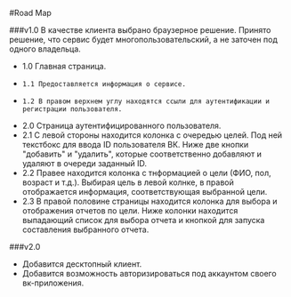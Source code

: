#Road Map

###v1.0
В качестве клиента выбрано браузерное решение. Принято решение, что сервис будет многопользовательский, а не заточен под одного владельца.

+ 1.0 Главная страница.
+     1.1 Предоставляется информация о сервисе.
+     1.2 В правом верхнем углу находятся ссыли для аутентификации и регистрации пользователя.
+ 2.0 Страница аутентифицированного пользователя.
+ 2.1 С левой стороны находится колонка с очередью целей. Под ней текстбокс для ввода ID пользователя ВК. Ниже две кнопки "добавить" и "удалить", которые соответственно добавляют и удаляют в очереди заданный ID.
+ 2.2 Правее находится колонка с тнформацией о цели (ФИО, пол, возраст и т.д.). Выбирая цель в левой колнке, в правой отображается информация, соответствующая выбранной цели.
+ 2.3 В правой половине страницы находится колонка для выбора и отображения отчетов по цели. Ниже колонки находится выпадающий список для выбора отчета и кнопкой для запуска составления выбранного отчета.


###v2.0
+ Добавится десктопный клиент.
+ Добавится возможность авторизироваться под аккаунтом своего вк-приложения.
